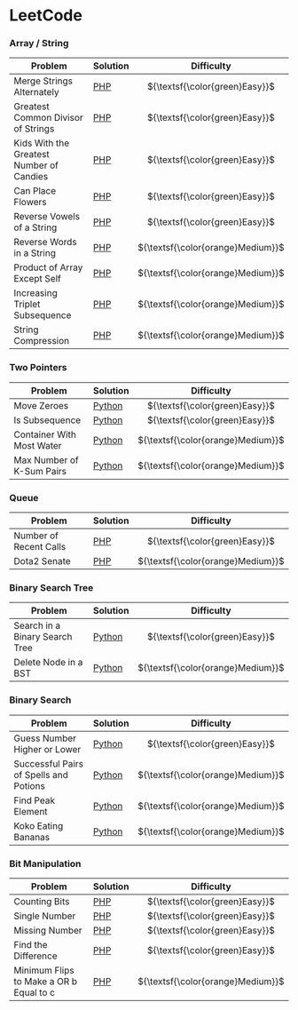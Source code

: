 # LeetCode

### Array / String
| Problem | Solution | Difficulty |
| - | - | :-: |
| Merge Strings Alternately | [PHP](https://github.com/privatecore/leetcode/blob/master/array-string/1768-merge-strings-alternately/solution.php) | ${\textsf{\color{green}Easy}}$ |
| Greatest Common Divisor of Strings | [PHP](https://github.com/privatecore/leetcode/blob/master/array-string/1071-greatest-common-divisor-of-strings/solution.php) | ${\textsf{\color{green}Easy}}$ |
| Kids With the Greatest Number of Candies | [PHP](https://github.com/privatecore/leetcode/blob/master/array-string/1431-kids-with-the-greatest-number-of-candies/solution.php) | ${\textsf{\color{green}Easy}}$ |
| Can Place Flowers | [PHP](https://github.com/privatecore/leetcode/blob/master/array-string/605-can-place-flowers/solution.php) | ${\textsf{\color{green}Easy}}$ |
| Reverse Vowels of a String | [PHP](https://github.com/privatecore/leetcode/blob/master/array-string/345-reverse-vowels-of-a-string/solution.php) | ${\textsf{\color{green}Easy}}$ |
| Reverse Words in a String | [PHP](https://github.com/privatecore/leetcode/blob/master/array-string/151-reverse-words-in-a-string/solution.php) | ${\textsf{\color{orange}Medium}}$ |
| Product of Array Except Self | [PHP](https://github.com/privatecore/leetcode/blob/master/array-string/238-product-of-array-except-self/solution.php) | ${\textsf{\color{orange}Medium}}$ |
| Increasing Triplet Subsequence | [PHP](https://github.com/privatecore/leetcode/blob/master/array-string/334-increasing-triplet-subsequence/solution.php) | ${\textsf{\color{orange}Medium}}$ |
| String Compression | [PHP](https://github.com/privatecore/leetcode/blob/master/array-string/443-string-compression/solution.php) | ${\textsf{\color{orange}Medium}}$ |

### Two Pointers
| Problem | Solution | Difficulty |
| - | - | :-: |
| Move Zeroes | [Python](https://github.com/privatecore/leetcode/blob/master/two-pointers/283-move-zeroes/solution.py) | ${\textsf{\color{green}Easy}}$ |
| Is Subsequence | [Python](https://github.com/privatecore/leetcode/blob/master/two-pointers/392-is-subsequence/solution.py) | ${\textsf{\color{green}Easy}}$ |
| Container With Most Water | [Python](https://github.com/privatecore/leetcode/blob/master/two-pointers/11-container-with-most-water/solution.py) | ${\textsf{\color{orange}Medium}}$ |
| Max Number of K-Sum Pairs | [Python](https://github.com/privatecore/leetcode/blob/master/two-pointers/1679-max-number-of-k-sum-pairs/solution.py) | ${\textsf{\color{orange}Medium}}$ |

### Queue
| Problem | Solution | Difficulty |
| - | - | :-: |
| Number of Recent Calls | [PHP](https://github.com/privatecore/leetcode/blob/master/queue/933-number-of-recent-calls/solution.php) | ${\textsf{\color{green}Easy}}$ |
| Dota2 Senate | [PHP](https://github.com/privatecore/leetcode/blob/master/queue/649-dota2-senate/solution.php) | ${\textsf{\color{orange}Medium}}$ |

### Binary Search Tree
| Problem | Solution | Difficulty |
| - | - | :-: |
| Search in a Binary Search Tree | [Python](https://github.com/privatecore/leetcode/blob/master/binary-search-tree/700-search-in-a-binary-search-tree/solution.py) | ${\textsf{\color{green}Easy}}$ |
| Delete Node in a BST | [Python](https://github.com/privatecore/leetcode/blob/master/binary-search-tree/450-delete-node-in-a-bst/solution.py) | ${\textsf{\color{orange}Medium}}$ |

### Binary Search
| Problem | Solution | Difficulty |
| - | - | :-: |
| Guess Number Higher or Lower | [Python](https://github.com/privatecore/leetcode/blob/master/binary-search/374-guess-number-higher-or-lower/solution.py) | ${\textsf{\color{green}Easy}}$ |
| Successful Pairs of Spells and Potions | [Python](https://github.com/privatecore/leetcode/blob/master/binary-search/2300-successful-pairs-of-spells-and-potions/solution.py) | ${\textsf{\color{orange}Medium}}$ |
| Find Peak Element | [Python](https://github.com/privatecore/leetcode/blob/master/binary-search/162-find-peak-element/solution.py) | ${\textsf{\color{orange}Medium}}$ |
| Koko Eating Bananas | [Python](https://github.com/privatecore/leetcode/blob/master/binary-search/875-koko-eating-bananas/solution.py) | ${\textsf{\color{orange}Medium}}$ |

### Bit Manipulation
| Problem | Solution | Difficulty |
| - | - | :-: |
| Counting Bits | [PHP](https://github.com/privatecore/leetcode/blob/master/bit-manipulation/338-counting-bits/solution.php) | ${\textsf{\color{green}Easy}}$ |
| Single Number | [PHP](https://github.com/privatecore/leetcode/blob/master/bit-manipulation/136-single-number/solution.php) | ${\textsf{\color{green}Easy}}$ |
| Missing Number | [PHP](https://github.com/privatecore/leetcode/blob/master/bit-manipulation/268-missing-number/solution.php) | ${\textsf{\color{green}Easy}}$ |
| Find the Difference | [PHP](https://github.com/privatecore/leetcode/blob/master/bit-manipulation/389-find-the-difference/solution.php) | ${\textsf{\color{green}Easy}}$ |
| Minimum Flips to Make a OR b Equal to c | [PHP](https://github.com/privatecore/leetcode/blob/master/bit-manipulation/1318-minimum-flips-to-make-a-or-b-equal-to-c/solution.php) | ${\textsf{\color{orange}Medium}}$ |
